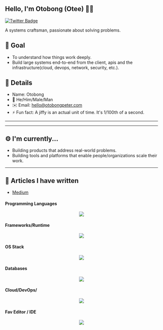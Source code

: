 ## Hello, I'm Otobong (Otee) 👋🏽

[![Twitter Badge](https://img.shields.io/twitter/follow/OtobongFP)](https://twitter.com/OtobongFP)

A systems craftsman, passionate about solving problems.

## 🎯 Goal

- To understand how things work deeply.
- Build large systems end-to-end from the client, apis and the infrastructure(cloud, devops, network, security, etc.).

## 💬 Details

- Name: Otobong
- 🙂 He/Him/Male/Man
- ✉️ Email: hello@otobongpeter.com
- ⚡️ Fun fact: A jiffy is an actual unit of time. It's 1/100th of a second.

---

<!-- ## 🌡️ Experience -->

<!-- | Company            |             Role             | Employment Type |       Duration       |
| :----------------- | :--------------------------: | :-------------: | :------------------: |
| Atopet Automations |            Intern            |    Full-Time    | Apr 2019 - Sept 2019 |
| ABCD Technologies  | Product Lead/ Software Engr. |    Full-Time    | Aug 2021 - Mar 2023  |
| Ukemey Inc         |        Software Engr.        |    Contract     | Aug 2023 - Dec 2023  | -->

---

## ⚙️ I'm currently...

- Building products that address real-world problems.
- Building tools and platforms that enable people/organizations scale their work.

---

## 📕 Articles I have written

- [Medium](https://medium.com/@otobongpeter)

#### Programming Languages

<p align="center">
  <a href="https://skillicons.dev">
    <img src="https://skillicons.dev/icons?i=bash,typescript,js,python,rust,go" />
  </a>
</p>

#### Frameworks/Runtime

<p align="center">
  <a href="https://skillicons.dev">
    <img src="https://skillicons.dev/icons?i=nodejs,react,nest,express,angular" />
  </a>
</p>

#### OS Stack

<p align="center">
  <a href="https://skillicons.dev">
    <img src="https://skillicons.dev/icons?i=linux,ubuntu,debian" />
  </a>
</p>

#### Databases

<p align="center">
  <a href="https://skillicons.dev">
    <img src="https://skillicons.dev/icons?i=mysql,postgres,mongodb,redis" />
  </a>
</p>

#### Cloud/DevOps/

<p align="center"><a href="https://skillicons.dev">
    <img src="https://skillicons.dev/icons?i=aws,git,docker,kubernetes" />
  </a></p>

#### Fav Editor / IDE

<p align="center">
  <a href="https://skillicons.dev">
    <img src="https://skillicons.dev/icons?i=vscode,neovim" />
  </a>
</p>
